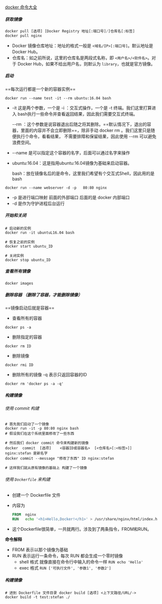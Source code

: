 [docker 命令大全](http://www.runoob.com/docker/docker-command-manual.html)

##### 获取镜像

```python
docker pull [选项] [Docker Registry 地址[:端口号]/]仓库名[:标签]
docker pull nginx
```

- Docker 镜像仓库地址：地址的格式一般是 `<域名/IP>[:端口号]`。默认地址是 Docker Hub。
- 仓库名：如之前所说，这里的仓库名是两段式名称，即 `<用户名>/<软件名>`。对于 Docker Hub，如果不给出用户名，则默认为 `library`，也就是官方镜像。



##### 启动

==每次运行都是一个新的容器实例==

```
docker run --name test -it --rm ubuntu:16.04 bash
```

- -it 这是两个参数，一个是 -i	：交互式操作，一个是 -t  终端。我们这里打算进入	bash执行一些命令并查看返回结果，因此我们需要交互式终端。

   --rm ：这个参数是说容器退出后随之将其删除。==默认情况下，退出的容器，里面的内容并不会立即删除==，除非手动	 docker	rm	。我们这里只是随便执行个命令，看看结果， 不需要排障和保留结果，因此使用		--rm 可以避免浪费空间。

- --name 是可以指定这个容器的名字，后面可以通过名字来操作

- ubuntu:16.04：这是指用ubuntu:16.04镜像为基础来启动容器。

	 bash：放在镜像名后的是命令，这里我们希望有个交互式Shell，因此用的是bash	

```
docker run --name webserver -d -p	80:80 nginx
```

- -p 是进行端口映射 前面的外部端口 后面的是 docker 内部端口
- -d 是作为守护进程后台运行

##### 开始和关闭

```
# 启动新的实例
docker run -it ubuntuL16.04 bash

# 恢复之前的实例
docker start ubuntu_ID

# 关闭实例
docker stop ubuntu_ID
```



##### 查看所有镜像

```python
docker images
```



##### 删除容器 （删除了容器，才能删除镜像）

==镜像启动后就是容器==

- 查看所有的容器 

`docker ps -a`

- 删除指定的容器

`docker rm ID`

- 删除镜像

`docker rmi ID`

- 删除所有的镜像 -q 表示只返回容器的ID 

```docker rm 'docker ps -a -q'```





##### 构建镜像

###### 使用 commit 构建

```
# 首先我们启动了一个镜像
docker run -it -p 80:80 nginx bash
# 假设我们在这个系统里面修改了一些东西

# 然后我们 docker commit 命令来构建新的镜像
docker	commit	[选项]	<容器ID或容器名>	[<仓库名>[:<标签>]]  nginx:stefan 是新名字
docker commit --message "修改了东西" ID nginx:stefan

# 这样我们就从原有镜像的基础上 构建了一个镜像
```



###### 使用 `Dockerfile` 来构建

- 创建一个 Dockerfile 文件

- 内容为

  ```dockerfile
  FROM	nginx 
  RUN	echo '<h1>Hello,Docker!</h1>' >	/usr/share/nginx/html/index.html
  ```

- 这个Dockerfile很简单，一共就两行。涉及到了两条指令，FROM和RUN。

**命令解释**

- FROM 表示以那个镜像为基础
- RUN  表示运行一条命令，每次 RUN 都会生成一个零时镜像
  - shell 格式 就像直接在命令行中输入的命令一样 `RUN echo 'Hello'`
  - exec 格式 `RUN ['可执行文件', '参数1', '参数2']`

##### 构建镜像

```
# 进到 Dockerfile 文件目录 docker build [选项] <上下文路径/URL/->
docker build -t test:stefan ./
```

